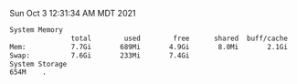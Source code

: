Sun Oct  3 12:31:34 AM MDT 2021
```bash
System Memory
               total        used        free      shared  buff/cache   available
Mem:           7.7Gi       689Mi       4.9Gi       8.0Mi       2.1Gi       6.6Gi
Swap:          7.6Gi       233Mi       7.4Gi
System Storage
654M	.
```
```bash
